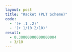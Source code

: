 ```yaml
---
layout: post
title: "Racket (PLT Scheme)"
code:
  - '(+ .1 .2)'
  - '(+ 1/10 2/10)'
result:
  - 0.30000000000000004
  - 3/10
---
```

